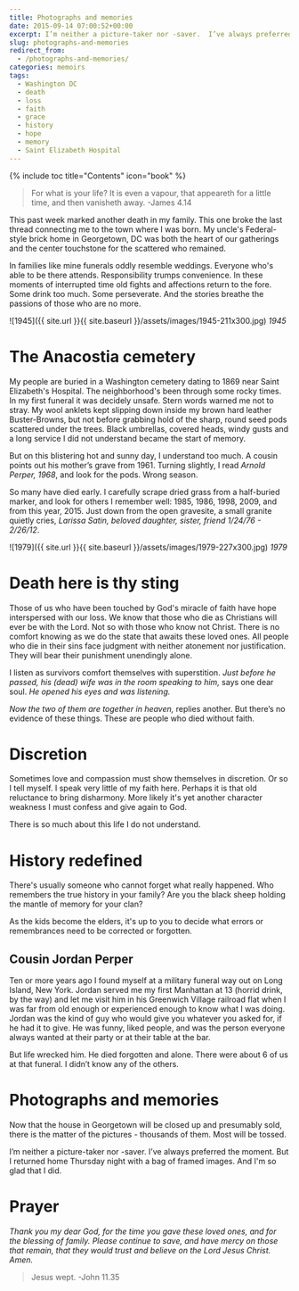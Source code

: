 ```yaml
---
title: Photographs and memories
date: 2015-09-14 07:00:52+00:00
excerpt: I’m neither a picture-taker nor -saver.  I’ve always preferred the moment.  But I returned home Thursday night with a bag of framed images.  And I'm so glad that I did.  [...]
slug: photographs-and-memories
redirect_from:
  - /photographs-and-memories/
categories: memoirs
tags:
  - Washington DC
  - death
  - loss
  - faith
  - grace
  - history
  - hope
  - memory
  - Saint Elizabeth Hospital
---
```

{% include toc title="Contents" icon="book" %}
> For what is your life? It is even a vapour, that appeareth for a little time, and then vanisheth away. -James 4.14

This past week marked another death in my family.  This one broke the last thread connecting me to the town where I was born.  My uncle's Federal-style brick home in Georgetown, DC was both the heart of our gatherings and the center touchstone for the scattered who remained.

In families like mine funerals oddly resemble weddings. Everyone who's able to be there attends. Responsibility trumps convenience.  In these moments of interrupted time old fights and affections return to the fore.  Some drink too much.  Some perseverate.  And the stories breathe the passions of those who are no more.

![1945]({{ site.url }}{{ site.baseurl }}/assets/images/1945-211x300.jpg)
*1945*

# The Anacostia cemetery
My people are buried in a Washington cemetery dating to 1869 near Saint Elizabeth's Hospital. The neighborhood's been through some rocky times.  In my first funeral it was decidely unsafe.  Stern words warned me not to stray.  My wool anklets kept slipping down inside my brown hard leather Buster-Browns, but not before grabbing hold of the sharp, round seed pods scattered under the trees. Black umbrellas, covered heads, windy gusts and a long service I did not understand became the start of memory.

But on this blistering hot and sunny day, I understand too much.  A cousin points out his mother’s grave from 1961.  Turning slightly, I read _Arnold Perper, 1968_, and look for the pods.  Wrong season.

So many have died early. I carefully scrape dried grass from a half-buried marker, and look for others I remember well: 1985, 1986, 1998, 2009, and from this year, 2015.  Just down from the open gravesite, a small granite quietly cries, _Larissa Satin, beloved daughter, sister, friend 1/24/76 - 2/26/12_.

![1979]({{ site.url }}{{ site.baseurl }}/assets/images/1979-227x300.jpg)
*1979*

# Death here is thy sting

Those of us who have been touched by God's miracle of faith have hope interspersed with our loss.  We know that those who die as Christians will ever be with the Lord.  Not so with those who know not Christ.  There is no comfort knowing as we do the state that awaits these loved ones.  All people who die in their sins face judgment with neither atonement nor justification.  They will bear their punishment unendingly alone.

I listen as survivors comfort themselves with superstition. _Just before he passed, his (dead) wife was in the room speaking to him,_ says one dear soul.  _He opened his eyes and was listening._

_Now the two of them are together in heaven,_ replies another.  But there’s no evidence of these things. These are people who died without faith.

# Discretion

Sometimes love and compassion must show themselves in discretion.  Or so I tell myself.  I speak very little of my faith here.  Perhaps it is that old reluctance to bring disharmony.  More likely it's yet another character weakness I must confess and give again to God.

There is so much about this life I do not understand.

# History redefined

There's usually someone who cannot forget what really happened.  Who remembers the true history in your family?  Are you the black sheep holding the mantle of memory for your clan?

As the kids become the elders, it's up to you to decide what errors or remembrances need to be corrected or forgotten.

## Cousin Jordan Perper

Ten or more years ago I found myself at a military funeral way out on Long Island, New York.  Jordan served me my first Manhattan at 13 (horrid drink, by the way) and let me visit him in his Greenwich Village railroad flat when I was far from old enough or experienced enough to know what I was doing.  Jordan was the kind of guy who would give you whatever you asked for, if he had it to give.  He was funny, liked people, and was the person everyone always wanted at their party or at their table at the bar.

But life wrecked him.  He died forgotten and alone.  There were about 6 of us at that funeral.  I didn’t know any of the others.

# Photographs and memories

Now that the house in Georgetown will be closed up and presumably sold, there is the matter of the pictures - thousands of them.  Most will be tossed.

I’m neither a picture-taker nor -saver.  I’ve always preferred the moment.  But I returned home Thursday night with a bag of framed images.  And I'm so glad that I did.

# Prayer

_Thank you my dear God, for the time you gave these loved ones, and for the blessing of family.  Please continue to save, and have mercy on those that remain, that they would trust and believe on the Lord Jesus Christ.  Amen._

> Jesus wept.  -John 11.35
